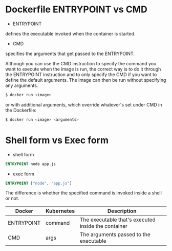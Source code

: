 # Dockerfile ENTRYPOINT vs CMD

- ENTRYPOINT

defines the executable invoked when the container is started.

- CMD

specifies the arguments that get passed to the ENTRYPOINT.

Although you can use the CMD instruction to specify the command you want to
execute when the image is run, the correct way is to do it through the
ENTRYPOINT instruction and to only specify the CMD if you want to define the
default arguments. The image can then be run without specifying any arguments.

```bash
$ docker run <image>
```

or with additional arguments, which override whatever's set under CMD in the
Dockerfile:

```bash
$ docker run <image> <arguments>
```

# Shell form vs Exec form

- shell form

```Dockerfile
ENTRYPOINT node app.js
```

- exec form

```Dockerfile
ENTRYPOINT ["node", "app.js"]
```

The difference is whether the specified command is invoked inside a shell or
not.

| Docker     | Kubernetes | Description                                         |
|------------|------------|-----------------------------------------------------|
| ENTRYPOINT | command    | The executable that's executed inside the container |
| CMD        | args       | The arguments passed to the executable              |
